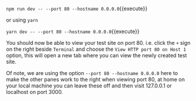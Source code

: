 `npm run dev -- --port 80 --hostname 0.0.0.0`{{execute}}

or using `yarn`

`yarn dev -- --port 80 --hostname 0.0.0.0`{{execute}}

You should now be able to view your test site on port 80. i.e. click the `+` sign on the right beside `Terminal` and choose the `View HTTP port 80 on Host 1` option, this will open a new tab where you can view the newly created test site.

Of note, we are using the option `--port 80 --hostname 0.0.0.0` here to make the other panes work to the right when viewing port 80, at home on your local machine you can leave these off and then visit 127.0.0.1 or localhost on port 3000.
